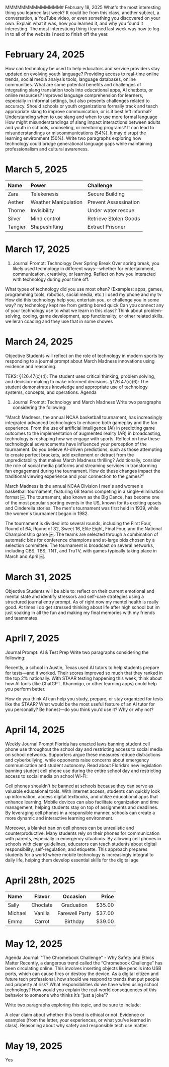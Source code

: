 MMMMMMMMMMMMMM# February 18, 2025
What's the most interesting thing you learned last week? It could be from this class, another subject, a conversation, a YouTube video, or even something you discovered on your own. Explain what it was, how you learned it, and why you found it interesting.
The most interestiung thing i learned last week was how to log in to all of the websits i need to finish off the year. 
# February 24, 2025
How can technology be used to help educators and service providers stay updated on evolving youth language?
Providing access to real-time online trends, social media analysis tools, language databases, online communities.
What are some potential benefits and challenges of integrating slang translation tools into educational apps, AI chatbots, or online resources?
Improved language comprehension for learners, especially in informal settings, but also presents challenges related to accuracy.
Should schools or youth organizations formally track and teach appropriate slang to improve communication, or is it best left informal?
Understanding when to use slang and when to use more formal language
How might misunderstandings of slang impact interactions between adults and youth in schools, counseling, or mentoring programs?
 It can lead to misunderstandings or miscommunications (54%). It may disrupt the learning environment (50%). 
Write two paragraphs exploring how technology could bridge generational language gaps while maintaining professionalism and cultural awareness.
# March 5, 2025

| Name    | Power | Challenge |
| :------ | :---- | :-------- |
| Zara    |Telekenesis|Secure Building|
| Aether  |Weather Manipulation|Prevent Assassination|
| Thorne  |Invisibility|Under water rescue|
| Silver  |Mind control|Retrieve Stolen Goods|
| Tangier |Shapeshifting|Extract Prisoner|
# March 17, 2025

1. Journal Prompt: Technology Over Spring Break
Over spring break, you likely used technology in different ways—whether for entertainment, communication, creativity, or learning. Reflect on how you interacted with technology during your time off.

What types of technology did you use most often? (Examples: apps, games, programming tools, robotics, social media, etc.)
i used my phone and my tv 
How did this technology help you, entertain you, or challenge you in some way? 
my technology kept me from getting bored quick
Can you connect any of your technology use to what we learn in this class? Think about problem-solving, coding, game development, app functionality, or other related skills.
we leran coading and they use that in some showes 
# March 24, 2025

Objective
Students will reflect on the role of technology in modern sports by responding to a journal prompt about March Madness innovations using evidence and reasoning.

TEKS:
§126.47(c)(4): The student uses critical thinking, problem solving, and decision-making to make informed decisions.
§126.47(c)(6): The student demonstrates knowledge and appropriate use of technology systems, concepts, and operations.
Agenda
1. Journal Prompt: Technology and March Madness
Write two paragraphs considering the following:

“March Madness, the annual NCAA basketball tournament, has increasingly integrated advanced technologies to enhance both gameplay and the fan experience. From the use of artificial intelligence (AI) in predicting game outcomes to the implementation of augmented reality (AR) in broadcasting, technology is reshaping how we engage with sports. Reflect on how these technological advancements have influenced your perception of the tournament. Do you believe AI-driven predictions, such as those attempting to create perfect brackets, add excitement or detract from the unpredictability that makes March Madness thrilling? Additionally, consider the role of social media platforms and streaming services in transforming fan engagement during the tournament. How do these changes impact the traditional viewing experience and your connection to the games?”

March Madness is the annual NCAA Division I men's and women's basketball tournament, featuring 68 teams competing in a single-elimination format ￼. The tournament, also known as the Big Dance, has become one of the most popular sporting events in the US, known for its exciting upsets and Cinderella stories. The men's tournament was first held in 1939, while the women's tournament began in 1982.

The tournament is divided into several rounds, including the First Four, Round of 64, Round of 32, Sweet 16, Elite Eight, Final Four, and the National Championship game ￼. The teams are selected through a combination of automatic bids for conference champions and at-large bids chosen by a selection committee. The tournament is broadcast on several networks, including CBS, TBS, TNT, and TruTV, with games typically taking place in March and April ￼.
# March 31, 2025
Objective
Students will be able to:
reflect on their current emotional and mental state and identify stressors and self-care strategies using a structured journal entry prompt.
As of right now my mentel health is really good. At times i do get stressed thinking about life after high school but im just soaking in all the fun and making my final memories with my friends and teammates. 

# April 7, 2025

Journal Prompt: AI & Test Prep
Write two paragraphs considering the following:

Recently, a school in Austin, Texas used AI tutors to help students prepare for tests—and it worked. Their scores improved so much that they ranked in the top 2% nationally. With STAAR testing happening this week, think about how AI tools (like ChatGPT, Khanmigo, or other learning apps) could help you perform better.

How do you think AI can help you study, prepare, or stay organized for tests like the STAAR? What would be the most useful feature of an AI tutor for you personally? Be honest—do you think you’d use it? Why or why not?

# April 14, 2025

Weekly Journal Prompt
Florida has enacted laws banning student cell phone use throughout the school day and restricting access to social media on school networks. Supporters argue these measures reduce distractions and cyberbullying, while opponents raise concerns about emergency communication and student autonomy. Read about Florida’s new legislation banning student cell phone use during the entire school day and restricting access to social media on school Wi-Fi:

Cell phones shouldn't be banned at schools because they can serve as valuable educational tools. With internet access, students can quickly look up information, access digital textbooks, and utilize educational apps that enhance learning. Mobile devices can also facilitate organization and time management, helping students stay on top of assignments and deadlines. By leveraging cell phones in a responsible manner, schools can create a more dynamic and interactive learning environment.

Moreover, a blanket ban on cell phones can be unrealistic and counterproductive. Many students rely on their phones for communication with parents, especially in emergency situations. By allowing cell phones in schools with clear guidelines, educators can teach students about digital responsibility, self-regulation, and etiquette. This approach prepares students for a world where mobile technology is increasingly integral to daily life, helping them develop essential skills for the digital age

# April 28th, 2025
| Name | Flavor| Occasion | Price |
| :--- | :----: | :----: | ---: |
| Sally | Choclate| Graduation| $35.00 |
| Michael | Vanilla | Farewell Party | $37.00 |
| Emma | Carrot | Birthday | $39.00 |
# May 12, 2025
Agenda
Journal: "The Chromebook Challenge" - Why Safety and Ethics Matter
Recently, a dangerous trend called the “Chromebook Challenge” has been circulating online. This involves inserting objects like pencils into USB ports, which can cause fires or destroy the device. As a digital citizen and future tech professional, how should we respond to trends that put people and property at risk? What responsibilities do we have when using school technology? How would you explain the real-world consequences of this behavior to someone who thinks it’s “just a joke”?

Write two paragraphs exploring this topic, and be sure to include:

A clear claim about whether this trend is ethical or not.
Evidence or examples (from the letter, your experiences, or what you’ve learned in class).
Reasoning about why safety and responsible tech use matter.

# May 19, 2025

Yes
